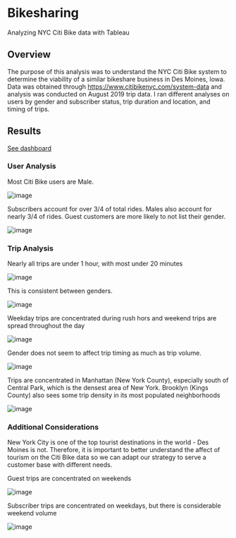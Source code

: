 # Bikesharing
Analyzing NYC Citi Bike data with Tableau

## Overview
The purpose of this analysis was to understand the NYC Citi Bike system to determine the viability of a similar bikeshare business in Des Moines, Iowa. Data was obtained through https://www.citibikenyc.com/system-data and analysis was conducted on August 2019 trip data. I ran different analyses on users by gender and subscriber status, trip duration and location, and timing of trips.

## Results
[See dashboard](https://public.tableau.com/app/profile/shane.doane/viz/NYC_Citi_Bike_Challenge_16486036988930/NYC_Cit_Bike_Story?publish=yes)

### User Analysis
Most Citi Bike users are Male. 

![image](https://user-images.githubusercontent.com/93338132/161446816-26b37df3-377e-4484-a086-fb393421ac72.png)

Subscribers account for over 3/4 of total rides. Males also account for nearly 3/4 of rides. 
Guest customers are more likely to not list their gender.

![image](https://user-images.githubusercontent.com/93338132/161446849-7ff74281-03e2-4292-933a-6dd22675ee96.png)

### Trip Analysis
Nearly all trips are under 1 hour, with most under 20 minutes

![image](https://user-images.githubusercontent.com/93338132/161447557-915db35f-f20d-48cc-8b6a-f5b97b32b987.png)

This is consistent between genders.

![image](https://user-images.githubusercontent.com/93338132/161447533-79528309-3301-4071-a849-b1e659249bb8.png)

Weekday trips are concentrated during rush hors and weekend trips are spread throughout the day

![image](https://user-images.githubusercontent.com/93338132/161447018-f9ab8e57-ddaf-4370-ab52-6af8d0847182.png)

Gender does not seem to affect trip timing as much as trip volume.

![image](https://user-images.githubusercontent.com/93338132/161447390-4da21c55-7e18-44e9-9e89-97812a560525.png)

Trips are concentrated in Manhattan (New York County), especially south of Central Park, which is the densest area of New York. Brooklyn (Kings County) also sees some trip density in its most populated neighborhoods

![image](https://user-images.githubusercontent.com/93338132/161447178-c59dfdfa-acc1-411b-b918-629aab43567b.png)

### Additional Considerations
New York City is one of the top tourist destinations in the world - Des Moines is not. Therefore, it is important to better understand the affect of tourism on the Citi Bike data so we can adapt our strategy to serve a customer base with different needs. 

Guest trips are concentrated on weekends

![image](https://user-images.githubusercontent.com/93338132/161447339-ff480655-a07a-427f-827b-36f4e30fcaf6.png)

Subscriber trips are concentrated on weekdays, but there is considerable weekend volume

![image](https://user-images.githubusercontent.com/93338132/161447366-8e8fded0-b635-4d03-81b4-4d0f4002dfad.png)
